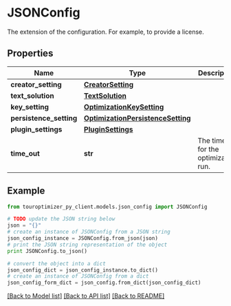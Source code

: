 # JSONConfig

The extension of the configuration. For example, to provide a license.

## Properties

Name | Type | Description | Notes
------------ | ------------- | ------------- | -------------
**creator_setting** | [**CreatorSetting**](CreatorSetting.md) |  | [optional] 
**text_solution** | [**TextSolution**](TextSolution.md) |  | [optional] 
**key_setting** | [**OptimizationKeySetting**](OptimizationKeySetting.md) |  | [optional] 
**persistence_setting** | [**OptimizationPersistenceSetting**](OptimizationPersistenceSetting.md) |  | [optional] 
**plugin_settings** | [**PluginSettings**](PluginSettings.md) |  | [optional] 
**time_out** | **str** | The timeout for the optimization run. | [optional] 

## Example

```python
from touroptimizer_py_client.models.json_config import JSONConfig

# TODO update the JSON string below
json = "{}"
# create an instance of JSONConfig from a JSON string
json_config_instance = JSONConfig.from_json(json)
# print the JSON string representation of the object
print JSONConfig.to_json()

# convert the object into a dict
json_config_dict = json_config_instance.to_dict()
# create an instance of JSONConfig from a dict
json_config_form_dict = json_config.from_dict(json_config_dict)
```
[[Back to Model list]](../README.md#documentation-for-models) [[Back to API list]](../README.md#documentation-for-api-endpoints) [[Back to README]](../README.md)


